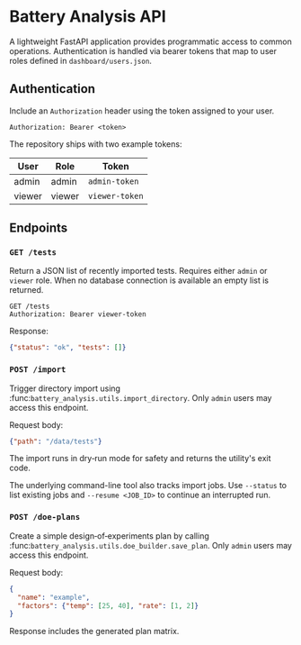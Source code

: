 # Battery Analysis API

A lightweight FastAPI application provides programmatic access to common
operations.  Authentication is handled via bearer tokens that map to user
roles defined in `dashboard/users.json`.

## Authentication

Include an `Authorization` header using the token assigned to your user.

```
Authorization: Bearer <token>
```

The repository ships with two example tokens:

| User   | Role   | Token         |
|--------|--------|---------------|
| admin  | admin  | `admin-token` |
| viewer | viewer | `viewer-token`|

## Endpoints

### `GET /tests`

Return a JSON list of recently imported tests.  Requires either `admin` or
`viewer` role.  When no database connection is available an empty list is
returned.

```
GET /tests
Authorization: Bearer viewer-token
```

Response:

```json
{"status": "ok", "tests": []}
```

### `POST /import`

Trigger directory import using :func:`battery_analysis.utils.import_directory`.
Only `admin` users may access this endpoint.

Request body:

```json
{"path": "/data/tests"}
```

The import runs in dry‑run mode for safety and returns the utility's exit
code.

The underlying command-line tool also tracks import jobs. Use ``--status`` to
list existing jobs and ``--resume <JOB_ID>`` to continue an interrupted run.

### `POST /doe-plans`

Create a simple design‑of‑experiments plan by calling
:func:`battery_analysis.utils.doe_builder.save_plan`.  Only `admin` users may
access this endpoint.

Request body:

```json
{
  "name": "example",
  "factors": {"temp": [25, 40], "rate": [1, 2]}
}
```

Response includes the generated plan matrix.
